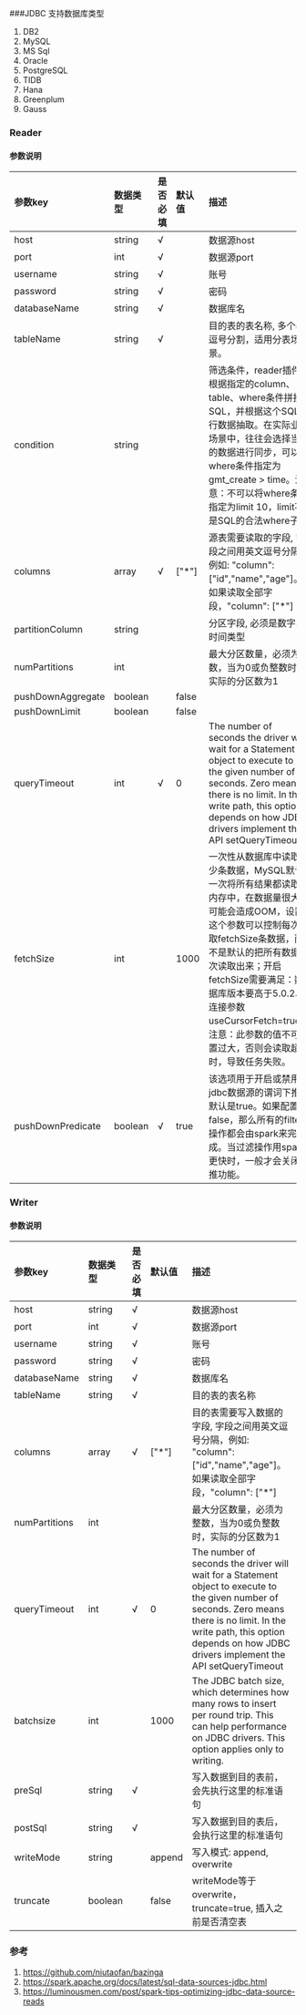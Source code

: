 ###JDBC 支持数据库类型

1. DB2
2. MySQL
3. MS Sql
4. Oracle
5. PostgreSQL
6. TIDB
7. Hana
8. Greenplum
9. Gauss

### Reader

#### 参数说明

| 参数key             | 数据类型      | 是否必填     | 默认值   | 描述                                                                                                                                                                                                                                      |
|:------------------|:----------|:---------|:------|:----------------------------------------------------------------------------------------------------------------------------------------------------------------------------------------------------------------------------------------|
| host              | string    | √        |       | 数据源host                                                                                                                                                                                                                                 |
| port              | int       | √        |       | 数据源port                                                                                                                                                                                                                                 |
| username          | string    | √        |       | 账号                                                                                                                                                                                                                                      |
| password          | string    | √        |       | 密码                                                                                                                                                                                                                                      |
| databaseName      | string    | √        |       | 数据库名                                                                                                                                                                                                                                    |
| tableName         | string    | √        |       | 目的表的表名称, 多个表逗号分割，适用分表场景。                                                                                                                                                                                                                |
| condition         | string    |          |       | 筛选条件，reader插件根据指定的column、table、where条件拼接SQL，并根据这个SQL进行数据抽取。在实际业务场景中，往往会选择当天的数据进行同步，可以将where条件指定为gmt_create > time。注意：不可以将where条件指定为limit 10，limit不是SQL的合法where子句       |
| columns           | array     | √        | ["*"] | 源表需要读取的字段, 字段之间用英文逗号分隔，例如: "column": ["id","name","age"]。如果读取全部字段，"column": ["*"]                                                                                                                                                       |
| partitionColumn   | string    |          |       | 分区字段, 必须是数字、时间类型                                                                                                                                                                                                                        |
| numPartitions     | int       |          |       | 最大分区数量，必须为整数，当为0或负整数时，实际的分区数为1                                                                                                                                                                                                          |
| pushDownAggregate | boolean   |          | false |                                                                                                                                                                                                                                         |
| pushDownLimit     | boolean   |          | false |                                                                                                                                                                                                                                         |
| queryTimeout      | int       | √        | 0     | The number of seconds the driver will wait for a Statement object to execute to the given number of seconds. Zero means there is no limit. In the write path, this option depends on how JDBC drivers implement the API setQueryTimeout |
| fetchSize         | int       |          | 1000  | 一次性从数据库中读取多少条数据，MySQL默认一次将所有结果都读取到内存中，在数据量很大时可能会造成OOM，设置这个参数可以控制每次读取fetchSize条数据，而不是默认的把所有数据一次读取出来；开启fetchSize需要满足：数据库版本要高于5.0.2、连接参数useCursorFetch=true。 注意：此参数的值不可设置过大，否则会读取超时，导致任务失败。                                                |
| pushDownPredicate | boolean   | √        | true  | 该选项用于开启或禁用jdbc数据源的谓词下推。默认是true。如果配置为false，那么所有的filter操作都会由spark来完成。当过滤操作用spark更快时，一般才会关闭下推功能。                                                                                                                                           |


### Writer

#### 参数说明

| 参数key           | 数据类型   | 是否必填     | 默认值     |描述                                  |
| :-----           | :-----    |:---------|:--------| :------                             |
| host              | string    | √        |         | 数据源host                                                                                                                                                                                                                                 |
| port              | int       | √        |         | 数据源port                                                                                                                                                                                                                                 |
| username          | string    | √        |         | 账号                                                                                                                                                                                                                                      |
| password          | string    | √        |         | 密码                                                                                                                                                                                                                                      |
| databaseName     | string    | √        |         | 数据库名                             |
| tableName        | string    | √        |         | 目的表的表名称                        |
| columns           | array     | √        | ["*"]        | 目的表需要写入数据的字段, 字段之间用英文逗号分隔，例如: "column": ["id","name","age"]。如果读取全部字段，"column": ["*"] |
| numPartitions    | int       |          |         | 最大分区数量，必须为整数，当为0或负整数时，实际的分区数为1   |
| queryTimeout     | int       | √        | 0       | The number of seconds the driver will wait for a Statement object to execute to the given number of seconds. Zero means there is no limit. In the write path, this option depends on how JDBC drivers implement the API setQueryTimeout   |
| batchsize        | int       |          | 1000    | The JDBC batch size, which determines how many rows to insert per round trip. This can help performance on JDBC drivers. This option applies only to writing.|
| preSql           | string    | √        |         | 写入数据到目的表前，会先执行这里的标准语句                  |
| postSql          | string    | √        |         | 写入数据到目的表后，会执行这里的标准语句                  |
| writeMode        | string    |          | append  | 写入模式: append, overwrite|
| truncate         | boolean   |          | false   | writeMode等于overwrite，truncate=true, 插入之前是否清空表                |

### 参考
1. https://github.com/niutaofan/bazinga
2. https://spark.apache.org/docs/latest/sql-data-sources-jdbc.html
3. https://luminousmen.com/post/spark-tips-optimizing-jdbc-data-source-reads

